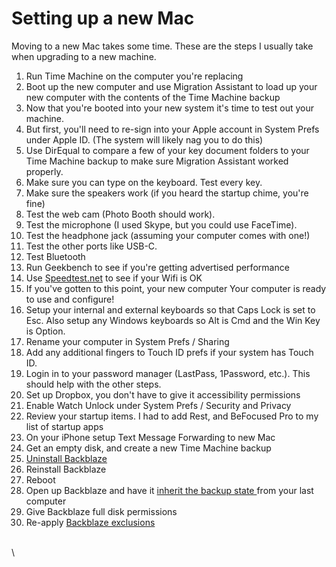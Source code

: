 # Setting up a new Mac

Moving to a new Mac takes some time. These are the steps I usually take when upgrading to a new machine.

1. Run Time Machine on the computer you're replacing&#x20;
2. Boot up the new computer and use Migration Assistant to load up your new computer with the contents of the Time Machine backup
3. Now that you're booted into your new system it's time to test out your machine.
4. But first, you'll need to re-sign into your Apple account in System Prefs under Apple ID. (The system will likely nag you to do this)
5. Use DirEqual to compare a few of your key document folders to your Time Machine backup to make sure Migration Assistant worked properly.
6. Make sure you can type on the keyboard. Test every key.
7. Make sure the speakers work (if you heard the startup chime, you're fine)
8. Test the web cam (Photo Booth should work).
9. Test the microphone (I used Skype, but you could use FaceTime).
10. Test the headphone jack (assuming your computer comes with one!)
11. Test the other ports like USB-C.
12. Test Bluetooth
13. Run Geekbench to see if you're getting advertised performance
14. Use [Speedtest.net](http://speedtest.net/) to see if your Wifi is OK
15. If you've gotten to this point, your new computer Your computer is ready to use and configure!
16. Setup your internal and external keyboards so that Caps Lock is set to Esc. Also setup any Windows keyboards so Alt is Cmd and the Win Key is Option.
17. Rename your computer in System Prefs / Sharing
18. Add any additional fingers to Touch ID prefs if your system has Touch ID.
19. Login in to your password manager (LastPass, 1Password, etc.). This should help with the other steps.
20. Set up Dropbox, you don't have to give it accessibility permissions
21. Enable Watch Unlock under System Prefs / Security and Privacy
22. Review your startup items. I had to add Rest, and BeFocused Pro to my list of startup apps
23. On your iPhone setup Text Message Forwarding to new Mac
24. Get an empty disk, and create a new Time Machine backup
25. [Uninstall Backblaze](https://help.backblaze.com/hc/en-us/articles/217666328-Uninstalling-Backblaze-Mac-Win-)
26. Reinstall Backblaze
27. Reboot
28. Open up Backblaze and have it [inherit the backup state ](https://help.backblaze.com/hc/en-us/articles/217666358-Inherit-Backup-State)from your last computer
29. Give Backblaze full disk permissions
30. Re-apply [Backblaze exclusions](https://kb.chrisltd.com/computing/mac#backblaze)

\
\
